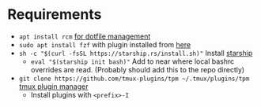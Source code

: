 # Requirements
- `apt install rcm` [for dotfile management](https://github.com/thoughtbot/rcm)
- `sudo apt install fzf` with plugin installed from [here](https://github.com/4z3/fzf-plugins)
- `sh -c "$(curl -fsSL https://starship.rs/install.sh)"` Install [starship](https://starship.rs/guide/#%F0%9F%9A%80-installation)
  - `eval "$(starship init bash)"` Add to near where local bashrc overrides are read. (Probably should add this to the repo directly)
- `git clone https://github.com/tmux-plugins/tpm ~/.tmux/plugins/tpm` [tmux plugin manager](https://github.com/tmux-plugins/tpm)
  - Install plugins with `<prefix>-I`
